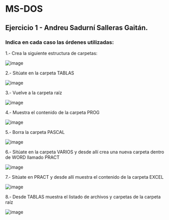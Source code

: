 # MS-DOS
## Ejercicio 1 - Andreu Sadurní Salleras Gaitán.

### Indica en cada caso las órdenes utilizadas:
1.- Crea la siguiente estructura de carpetas:

![image](https://user-images.githubusercontent.com/91564971/159798600-fc7ab99f-06f1-484b-8ac9-e3bc053055c7.png)

2.- Sitúate en la carpeta TABLAS

![image](https://user-images.githubusercontent.com/91564971/159798675-866c43cf-4c24-4f69-9086-62ccf3458562.png)

3.- Vuelve a la carpeta raíz

![image](https://user-images.githubusercontent.com/91564971/159798702-4dad92c2-6fc3-4533-9b10-3de8f4e40068.png)

4.- Muestra el contenido de la carpeta PROG

![image](https://user-images.githubusercontent.com/91564971/159798825-15140465-a1f7-43bb-9e38-4e3909d34cac.png)

5.- Borra la carpeta PASCAL

![image](https://user-images.githubusercontent.com/91564971/159798981-a60214e4-070c-4eb6-b528-7f0c796e765d.png)

6.- Sitúate en la carpeta VARIOS y desde allí crea una nueva carpeta dentro de WORD llamado PRACT

![image](https://user-images.githubusercontent.com/91564971/159799058-b7771842-9d3a-4912-854f-12b93455dd51.png)

7.- Sitúate en PRACT y desde allí muestra el contenido de la carpeta EXCEL

![image](https://user-images.githubusercontent.com/91564971/159799140-b8a23fe6-1a39-4934-abfd-05b5a15bf3b5.png)

8.- Desde TABLAS muestra el listado de archivos y carpetas de la carpeta raíz

![image](https://user-images.githubusercontent.com/91564971/159799306-60fa4b52-d7db-4c36-a540-2f9ce90c449c.png)






















